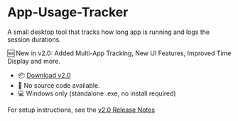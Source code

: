 # App-Usage-Tracker

A small desktop tool that tracks how long app is running and logs the session durations.

🆕 New in v2.0: Added Multi-App Tracking, New UI Features, Improved Time Display and more.

- 📦 [Download v2.0](https://github.com/VideoGamerMan/App-Usage-Tracker/releases/tag/v2.0)
- 📝 No source code available.
- 💻 Windows only (standalone .exe, no install required)

 For setup instructions, see the [v2.0 Release Notes](https://github.com/VideoGamerMan/App-Usage-Tracker/releases/tag/v2.0)
